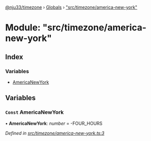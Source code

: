 [@nju33/timezone](../README.md) › [Globals](../globals.md) › ["src/timezone/america-new-york"](_src_timezone_america_new_york_.md)

# Module: "src/timezone/america-new-york"

## Index

### Variables

* [AmericaNewYork](_src_timezone_america_new_york_.md#const-americanewyork)

## Variables

### `Const` AmericaNewYork

• **AmericaNewYork**: *number* = -FOUR_HOURS

*Defined in [src/timezone/america-new-york.ts:3](https://github.com/nju33/timezone/blob/f7057aa/src/timezone/america-new-york.ts#L3)*
